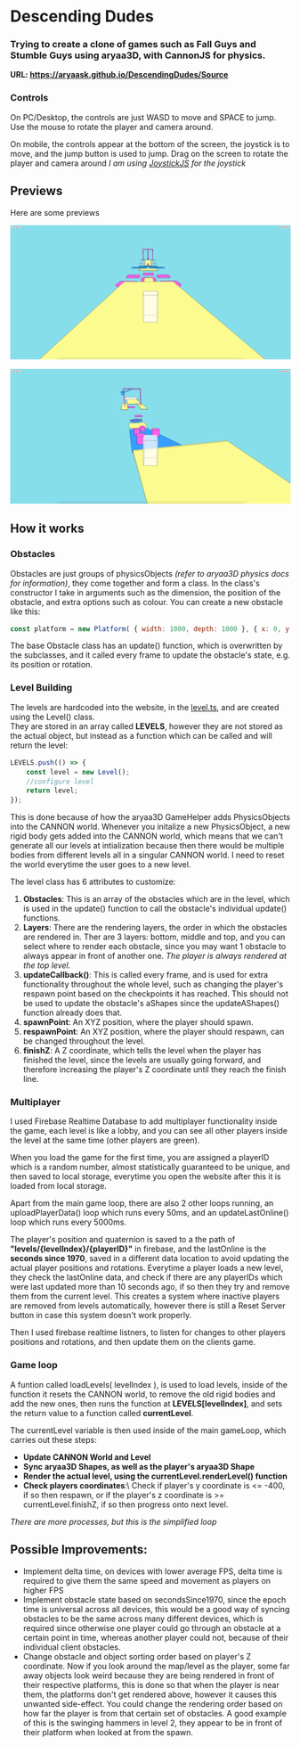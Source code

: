 # Descending Dudes

### Trying to create a clone of games such as Fall Guys and Stumble Guys using aryaa3D, with CannonJS for physics.

**URL: https://aryaask.github.io/DescendingDudes/Source**

### Controls
On PC/Desktop, the controls are just WASD to move and SPACE to jump. Use the mouse to rotate the player and camera around.

On mobile, the controls appear at the bottom of the screen, the joystick is to move, and the jump button is used to jump. Drag on the screen to rotate the player and camera around
*I am using [JoystickJS](https://github.com/bobboteck/JoyStick) for the joystick*

## Previews
Here are some previews

![Level 1 Preview](https://github.com/AryaaSk/DescendingDudes/blob/master/Previews/Level1.png?raw=true)

![Level 3 Preview](https://github.com/AryaaSk/DescendingDudes/blob/master/Previews/Level3.png?raw=true)

## How it works
### Obstacles
Obstacles are just groups of physicsObjects *(refer to aryaa3D physics docs for information)*, they come together and form a class. In the class's constructor I take in arguments such as the dimension, the position of the obstacle, and extra options such as colour.
You can create a new obstacle like this:

```javascript
const platform = new Platform( { width: 1000, depth: 1000 }, { x: 0, y: 0, z: 0 }, { colour: "#ffffff" } );
```

The base Obstacle class has an update() function, which is overwritten by the subclasses, and it called every frame to update the obstacle's state, e.g. its position or rotation.

### Level Building
The levels are hardcoded into the website, in the [level.ts](Source/levels.ts), and are created using the Level() class.\
They are stored in an array called **LEVELS**, however they are not stored as the actual object, but instead as a function which can be called and will return the level:
```javascript
LEVELS.push(() => {
    const level = new Level();
    //configure level
    return level;
});
```

This is done because of how the aryaa3D GameHelper adds PhysicsObjects into the CANNON world. Whenever you initalize a new PhysicsObject, a new rigid body gets added into the CANNON world, which means that we can't generate all our levels at intialization because then there would be multiple bodies from different levels all in a singular CANNON world. I need to reset the world everytime the user goes to a new level.

The level class has 6 attributes to customize:
1. **Obstacles**: This is an array of the obstacles which are in the level, which is used in the update() function to call the obstacle's individual update() functions.
2. **Layers**: There are the rendering layers, the order in which the obstacles are rendered in. Ther are 3 layers: bottom, middle and top, and you can select where to render each obstacle, since you may want 1 obstacle to always appear in front of another one. *The player is always rendered at the top level.*
3. **updateCallback()**: This is called every frame, and is used for extra functionality throughout the whole level, such as changing the player's respawn point based on the checkpoints it has reached. This should not be used to update the obstacle's aShapes since the updateAShapes() function already does that.
4. **spawnPoint**: An XYZ position, where the player should spawn.
5. **respawnPoint**: An XYZ position, where the player should respawn, can be changed throughout the level.
6. **finishZ**: A Z coordinate, which tells the level when the player has finished the level, since the levels are usually going forward, and therefore increasing the player's Z coordinate until they reach the finish line.

### Multiplayer
I used Firebase Realtime Database to add multiplayer functionality inside the game, each level is like a lobby, and you can see all other players inside the level at the same time (other players are green).

When you load the game for the first time, you are assigned a playerID which is a random number, almost statistically guaranteed to be unique, and then saved to local storage, everytime you open the website after this it is loaded from local storage.

Apart from the main game loop, there are also 2 other loops running, an uploadPlayerData() loop which runs every 50ms, and an updateLastOnline() loop which runs every 5000ms.

The player's position and quaternion is saved to a the path of **"levels/{levelIndex}/{playerID}"** in firebase, and the lastOnline is the **seconds since 1970**, saved in a different data location to avoid updating the actual player positions and rotations.
Everytime a player loads a new level, they check the lastOnline data, and check if there are any playerIDs which were last updated more than 10 seconds ago, if so then they try and remove them from the current level. This creates a system where inactive players are removed from levels automatically, however there is still a Reset Server button in case this system doesn't work properly.

Then I used firebase realtime listners, to listen for changes to other players positions and rotations, and then update them on the clients game.

### Game loop
A funtion called loadLevels( levelIndex ), is used to load levels, inside of the function it resets the CANNON world, to remove the old rigid bodies and add the new ones, then runs the function at **LEVELS[levelIndex]**, and sets the return value to a function called **currentLevel**. 

The currentLevel variable is then used inside of the main gameLoop, which carries out these steps:
- **Update CANNON World and Level**
- **Sync aryaa3D Shapes, as well as the player's aryaa3D Shape** 
- **Render the actual level, using the currentLevel.renderLevel() function**
- **Check players coordinates**:\ Check if player's y coordinate is <= -400, if so then respawn, or if the player's z coordinate is >= currentLevel.finishZ, if so then progress onto next level.

*There are more processes, but this is the simplified loop*


## Possible Improvements:
- Implement delta time, on devices with lower average FPS, delta time is required to give them the same speed and movement as players on higher FPS
- Implement obstacle state based on secondsSince1970, since the epoch time is universal across all devices, this would be a good way of syncing obstacles to be the same across many different devices, which is required since otherwise one player could go through an obstacle at a certain point in time, whereas another player could not, because of their individual client obstacles.
- Change obstacle and object sorting order based on player's Z coordinate. Now if you look around the map/level as the player, some far away objects look weird because they are being rendered in front of their respective platforms, this is done so that when the player is near them, the platforms don't get rendered above, however it causes this unwanted side-effect. You could change the rendering order based on how far the player is from that certain set of obstacles. A good example of this is the swinging hammers in level 2, they appear to be in front of their platform when looked at from the spawn.